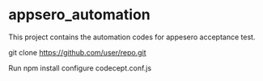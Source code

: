 # appsero_automation
This project contains the automation codes for appesero acceptance test.



git clone https://github.com/user/repo.git




Run npm install configure codecept.conf.js
